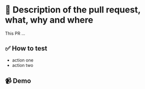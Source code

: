 # 📝 Description of the pull request, what, why and where

This PR ...

## ✅ How to test

- action one
- action two

## 📹 Demo

